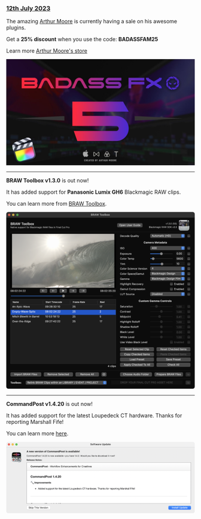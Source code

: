 ### [12th July 2023](/news/20230712)

The amazing [Arthur Moore](https://www.youtube.com/arthurmoore) is currently having a sale on his awesome plugins.

Get a **25% discount** when you use the code: **BADASSFAM25**

Learn more [Arthur Moore's store](https://arthurmoorefx.sellfy.store/)

[![](/static/badassfx.jpeg)](https://www.youtube.com/watch?v=d5Mbj_s09u4&list=PLy-CmkRNiDfn56FykK-mJyWJLOvmkb50S)

---

**BRAW Toolbox v1.3.0** is out now!

It has added support for **Panasonic Lumix GH6** Blackmagic RAW clips.

You can learn more from [BRAW Toolbox](https://brawtoolbox.io).

![](/static/brawtoolbox-1-3-0.png)

---

**CommandPost v1.4.20** is out now!

It has added support for the latest Loupedeck CT hardware. Thanks for reporting Marshall Fife!

You can learn more [here](https://commandpost.io).

![](/static/commandpost-1-4-20.png)